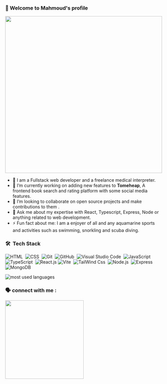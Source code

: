 ### 👋 Welcome to Mahmoud's profile 


<img width="500"  src="https://media.tenor.com/2uyENRmiUt0AAAAC/coding.gif">


- 🏢 I am a Fullstack web developer and a freelance medical interpreter.<br>
- 🔭 I’m currently working on adding new features to <strong>Tomeheap</strong>, A frontend book search and rating platform with some 
  social media features.<br>
- 👯 I’m looking to collaborate on open source projects and make contributions to them .<br>
- 💬 Ask me about my expertise with React, Typescript, Express, Node or anything related to web development. <br>
- ⚡ Fun fact about me: I am a enjoyer of all and any aquamarine sports and activities such as swimming, snorkling and scuba diving.<br>



 ### 🛠 &nbsp;Tech Stack 

![HTML](https://img.shields.io/badge/-HTML-05122A?style=flat&logo=HTML5)&nbsp;
![CSS](https://img.shields.io/badge/-CSS-05122A?style=flat&logo=CSS3&logoColor=1572B6)&nbsp;
![Git](https://img.shields.io/badge/-Git-05122A?style=flat&logo=git)&nbsp;
![GitHub](https://img.shields.io/badge/-GitHub-05122A?style=flat&logo=github)&nbsp;
![Visual Studio Code](https://img.shields.io/badge/-Visual%20Studio%20Code-05122A?style=flat&logo=visual-studio-code&logoColor=007ACC)&nbsp;
![JavaScript](https://img.shields.io/badge/-JavaScript-05122A?style=flat&logo=javascript)&nbsp;
![TypeScript](https://img.shields.io/badge/-TypeScript-05122A?style=flat&logo=typescript&logoColor=1572B6)&nbsp;
![React.js](https://img.shields.io/badge/-React-05122A?style=flat&logo=react)
![Vite](https://img.shields.io/badge/-Vite%20-05122A?style=flat&logo=vite)&nbsp;
![TailWind Css](https://img.shields.io/badge/-Tailwind_Css-05122A?style=flat&logo=tailwindcss)&nbsp;
![Node.js](https://img.shields.io/badge/-Node.js-05122A?style=flat&logo=node.js&logoColor=339933)&nbsp;
![Express](https://img.shields.io/badge/-Express-05122A?style=flat&logo=express)&nbsp;
![MongoDB](https://img.shields.io/badge/-MongoDB-05122A?style=flat&logo=MongoDB)&nbsp;



 
<img src="https://github-readme-stats.vercel.app/api/top-langs?username=Barghout22&show_icons=true&locale=en&layout=compact&theme=radical" alt="most used languages" />

### 🗣 connect with me :

<a href="https://linkedin.com/in/mahmoud-barghout" target="_blank"><img width="250" src="https://img.shields.io/badge/-Mahmoud%20Barghout-0077B5?style=for-the-badge&logo=Linkedin&logoColor=white"/></a>

